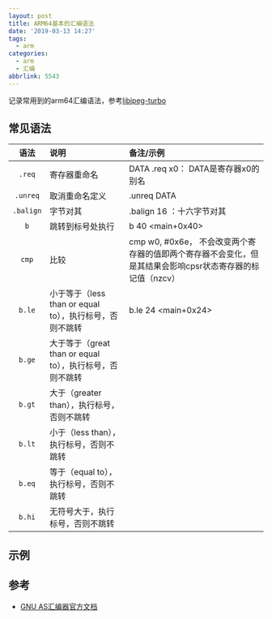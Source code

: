 ```yaml
---
layout: post
title: ARM64基本的汇编语法
date: '2019-03-13 14:27'
tags:
  - arm
categories:
  - arm
  - 汇编
abbrlink: 5543
---
```


记录常用到的arm64汇编语法，参考[libjpeg-turbo](https://github.com/libjpeg-turbo/libjpeg-turbo/blob/master/simd/arm64/jsimd_neon.S)

<!--more-->

## 常见语法

|   语法    | 说明                                                     | 备注/示例                                                                                                  |
|:---------:|:---------------------------------------------------------|:-----------------------------------------------------------------------------------------------------------|
|  `.req`   | 寄存器重命名                                             | DATA .req x0： DATA是寄存器x0的别名                                                                        |
| `.unreq`  | 取消重命名定义                                           | .unreq DATA                                                                                                |
| `.balign` | 字节对其                                                 | .balign 16 ：十六字节对其                                                                                  |
|    `b`    | 跳转到标号处执行                                         | b   40 <main+0x40>                                                                                         |
|   `cmp`   | 比较                                                     | cmp w0, #0x6e， 不会改变两个寄存器的值即两个寄存器不会变化，但是其结果会影响cpsr状态寄存器的标记值（nzcv） |
|  `b.le`   | 小于等于（less than or equal to），执行标号，否则不跳转  | b.le    24 <main+0x24>                                                                                     |
|  `b.ge`   | 大于等于（great than or equal to），执行标号，否则不跳转 |                                                                                                            |
|  `b.gt`   | 大于（greater than），执行标号，否则不跳转               |                                                                                                            |
|  `b.lt`   | 小于（less than），执行标号，否则不跳转                  |                                                                                                            |
|  `b.eq`   | 等于（equal to），执行标号，否则不跳转                   |                                                                                                            |
|  `b.hi`   | 无符号大于，执行标号，否则不跳转                         |                                                                                                            |
## 示例

## 参考

* [GNU AS汇编器官方文档](http://sourceware.org/binutils/docs/as/)
